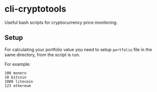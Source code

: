 # cli-cryptotools
Useful bash scripts for cryptocurrency price monitoring.

## Setup
For calculating your portfolio value you need to setup `portfolio` file in the same directory, from the script is run.

For example:
```
100 monero
10 bitcoin
1000 litecoin
123 ethereum
```
